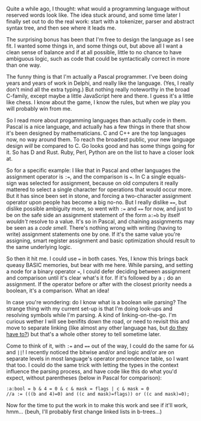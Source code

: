 Quite a while ago, I thought: what would a programming language without reserved words look like. The idea stuck around, and some time later I finally set out to do the real work: start with a tokenizer, parser and abstract syntax tree, and then see where it leads me.

The surprising bonus has been that I'm free to design the language as I see fit. I wanted some things in, and some things out, but above all I want a clean sense of balance and if at all possible, little to no chance to have ambiguous logic, such as code that could be syntactically correct in more than one way.

The funny thing is that I'm actually a Pascal programmer. I've been doing years and years of work in Delphi, and really like the language. (Yes, I really don't mind all the extra typing.) But nothing really noteworthy in the broad C-family, except maybe a little JavaScript here and there. I guess it's a little like chess. I know about the game, I know the rules, but when we play you will probably win from me.

So I read more about progamming languages than actually code in them. Pascal is a nice language, and actually has a few things in there that show it's been designed by mathematicians. C and C++ are the top languages now, no way around them. To reach the broadest public, your new language design _will_ be compared to C. Go looks good and has some things going for it. So has D and Rust. Ruby, Perl, Python are on the list to have a closer look at.

So for a specific example: I like that in Pascal and other languages the assignment operator is `:=`, and the comparison is `=`. In C a single equals-sign was selected for assignment, because on old computers it really mattered to select a single character for operations that would occur more. But it has since been set in stone, and forcing a two-character assignment operator upon people has become a big no-no. But I really dislike `==`, but dislike possible ambiguity more, so went with `:=` and `==` for now, and just to be on the safe side an assignment statement of the form `a:=b` by itself _wouldn't_ resolve to a value. It's so in Pascal, and chaining assignments may be seen as a _code smell_. There's nothing wrong with writing (having to write) assignment statements one by one. If it's the same value you're assigning, smart register assignment and basic optimization should result to the same underlying logic.

So then it hit me. I could use `=` in both cases. Yes, I know this brings back queasy BASIC memories, but bear with me here. While parsing, and setting a node for a binary operator `=`, I could defer deciding between assignment and comparison until it's clear what's it for. If it's followed by a `;` do an assignment. If the operator before or after with the closest priority needs a boolean, it's a comparison. What an idea!

In case you're wondering: do I know what is a boolean wile parsing? The strange thing with my current set-up is that I'm doing look-ups and resolving symbols while I'm parsing. A kind of linking-on-the-go. I'm curious wether I will see benifits down the road, or need to revisit this and move to separate linking (like almost any other language has, but [do they have to?](https://en.wikipedia.org/wiki/Conway%27s_law#Variations)) but that's a whole other storey to tell sometime later.

Come to think of it, with `:=` and `==` out of the way, I could do the same for `&&` and `||`! I recently noticed the bitwise and/or and logic and/or are on separate levels in most language's operator precendence table, so I want that too. I could do the same trick with letting the types in the context influence the parsing process, and have code like this do what you'd expect, without parentheses (below in Pascal for comparison):

    :a:bool = b & 4 = 0 & c & mask = flags | c & mask = 0
    //a := (((b and 4)=0) and ((c and mask)=flags)) or ((c and mask)=0);

Now for the time to put the work in  to make this work and see if it'll work, hmm... (beuh, I'll probably first change linked lists in b-trees...)
